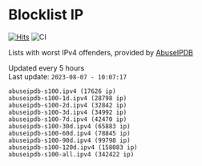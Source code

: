 # Blocklist IP

[![Hits](https://hits.seeyoufarm.com/api/count/incr/badge.svg?url=https%3A%2F%2Fgithub.com%2Fborestad%2Fblocklist-ip%2F&count_bg=%2379C83D&title_bg=%23555555&icon=&icon_color=%23E7E7E7&title=hits&edge_flat=false)](https://hits.seeyoufarm.com)  ![CI](https://img.shields.io/github/workflow/status/borestad/blocklist-ip/CI?style=flat-square)

Lists with worst IPv4 offenders, provided by [AbuseIPDB](https://www.abuseipdb.com/)

<!-- FOOTER-PLACEHOLDER -->
Updated every 5 hours<br>
Last update: `2023-08-07 - 10:07:17`
```
abuseipdb-s100.ipv4 (17626 ip)
abuseipdb-s100-1d.ipv4 (28798 ip)
abuseipdb-s100-2d.ipv4 (32842 ip)
abuseipdb-s100-3d.ipv4 (34992 ip)
abuseipdb-s100-7d.ipv4 (42470 ip)
abuseipdb-s100-30d.ipv4 (65883 ip)
abuseipdb-s100-60d.ipv4 (78845 ip)
abuseipdb-s100-90d.ipv4 (99798 ip)
abuseipdb-s100-120d.ipv4 (158083 ip)
abuseipdb-s100-all.ipv4 (342422 ip)
```
